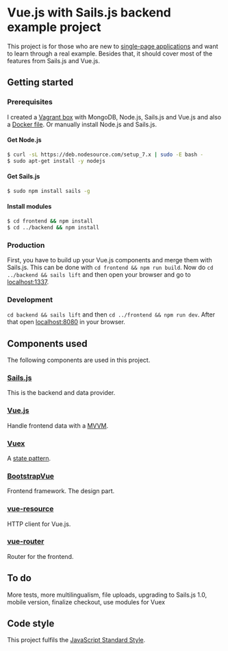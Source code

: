 # Vue.js with Sails.js backend example project
This project is for those who are new to [single-page applications](https://en.wikipedia.org/wiki/Single-page_application) and want to learn through a real example. Besides that, it should cover most of the features from Sails.js and Vue.js.

## Getting started
### Prerequisites
I created a [Vagrant box](https://github.com/ndabAP/Vagrant-box-with-Sails.js-Vue.js-and-MongoDB) with MongoDB, Node.js, Sails.js and Vue.js and also a [Docker file](https://github.com/ndabAP/Docker-image-with-Sails.js-vue-cli-Node.js-and-MongoDB). Or manually install Node.js and Sails.js.

#### Get Node.js

```bash
$ curl -sL https://deb.nodesource.com/setup_7.x | sudo -E bash -
$ sudo apt-get install -y nodejs
```

#### Get Sails.js

```bash
$ sudo npm install sails -g
```

#### Install modules

```bash
$ cd frontend && npm install
$ cd ../backend && npm install
```

### Production
First, you have to build up your Vue.js components and merge them with Sails.js. This can be done with `cd frontend && npm run build`. Now do `cd ../backend && sails lift` and then open your browser and go to [localhost:1337](http://localhost:1337).

### Development
`cd backend && sails lift` and then `cd ../frontend && npm run dev`. After that open [localhost:8080](http://localhost:8080) in your browser.

## Components used
The following components are used in this project.

### [Sails.js](https://github.com/balderdashy/sails)
This is the backend and data provider.

### [Vue.js](https://github.com/vuejs/vue)
Handle frontend data with a [MVVM](https://en.wikipedia.org/wiki/Model%E2%80%93view%E2%80%93viewmodel).

### [Vuex](https://github.com/vuejs/vuex)
A [state pattern](https://en.wikipedia.org/wiki/State_pattern).

### [BootstrapVue](https://github.com/bootstrap-vue/bootstrap-vue)
Frontend framework. The design part.

### [vue-resource](https://github.com/pagekit/vue-resource)
HTTP client for Vue.js.

### [vue-router](https://github.com/vuejs/vue-router)
Router for the frontend.

## To do
More tests, more multilingualism, file uploads, upgrading to Sails.js 1.0, mobile version, finalize checkout, use modules for Vuex

## Code style
This project fulfils the [JavaScript Standard Style](https://standardjs.com/).
